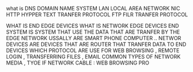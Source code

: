 what is 
DNS DOMAIN NAME SYSTEM 
LAN LOCAL AREA NETWORK
NIC 
HTTP HYPPER TEXT TRANFER PROTOCOL 
FTP FILR TRANFER PROTOCOL 

WHAT IS END EDGE DEVICES WHAT IS NETWORK EDGE DEVICES 
END SYSTEM IS SYSTEM THAT USE THE DATA THAT ARE TRANFER BY THE EDGE NETWORK USSALLY ARE SMART PHONE COMPUTER .. 
NETWOR DEVICES ARE DEVICES THAT ARE ROUTER THAT TRANFER DATA TO END DEVICES 
WHICH PROTOCOL ARE USE FOR WEB BROWSING , REMOTE LOGIN , TRANSFERRING FILES , EMAIL 
COMMON TYPES OF NETWORK MEDIA , TYOE IF NETWORK CABLE : 
WEB BROWSING PRO